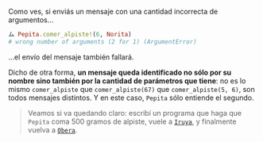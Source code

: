 Como ves, si enviás un mensaje con una cantidad incorrecta de argumentos...

```ruby
ム Pepita.comer_alpiste!(6, Norita)
# wrong number of arguments (2 for 1) (ArgumentError)
```

...el envío del mensaje también fallará. 

Dicho de otra forma, **un mensaje queda identificado no sólo por su nombre sino también por la cantidad de parámetros que tiene**: no es lo mismo `comer_alpiste` que `comer_alpiste(67)` que  `comer_alpiste(5, 6)`, son todos mensajes distintos. Y en este caso, `Pepita` sólo entiende el segundo. 

> Veamos si va quedando claro: escribí un programa que haga que `Pepita` coma 500 gramos de alpiste, vuele a [`Iruya`](https://es.wikipedia.org/wiki/Iruya), y finalmente vuelva a [`Obera`](https://es.wikipedia.org/wiki/Ober%C3%A1).


